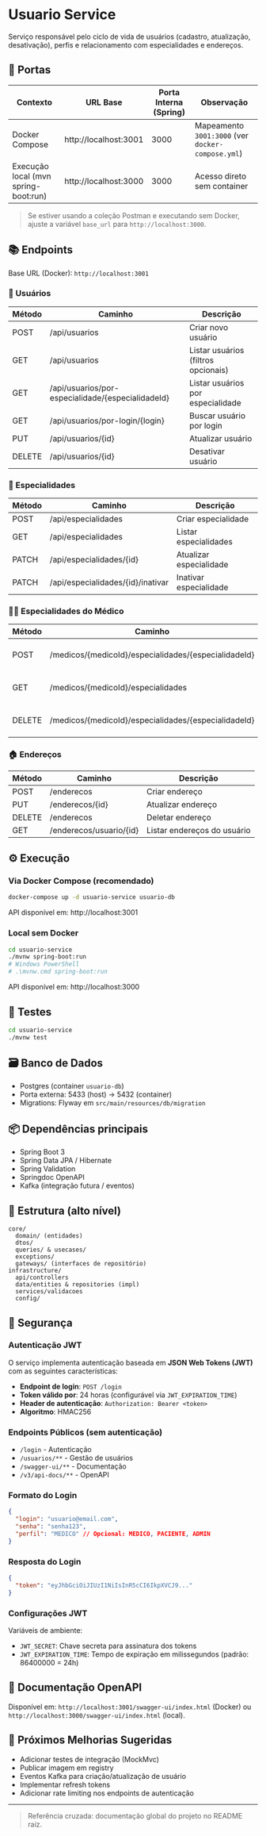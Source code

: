 # Usuario Service

Serviço responsável pelo ciclo de vida de usuários (cadastro, atualização, desativação), perfis e relacionamento com especialidades e endereços.

## 🔌 Portas

| Contexto | URL Base | Porta Interna (Spring) | Observação |
|----------|----------|------------------------|------------|
| Docker Compose | http://localhost:3001 | 3000 | Mapeamento `3001:3000` (ver `docker-compose.yml`) |
| Execução local (mvn spring-boot:run) | http://localhost:3000 | 3000 | Acesso direto sem container |

> Se estiver usando a coleção Postman e executando sem Docker, ajuste a variável `base_url` para `http://localhost:3000`.

## 📚 Endpoints

Base URL (Docker): `http://localhost:3001`

### 👥 Usuários
| Método | Caminho                                       | Descrição |
|--------|-----------------------------------------------|-----------|
| POST | /api/usuarios                                 | Criar novo usuário |
| GET | /api/usuarios                                     | Listar usuários (filtros opcionais) |
| GET | /api/usuarios/por-especialidade/{especialidadeId} | Listar usuários por especialidade |
| GET | /api/usuarios/por-login/{login}                   | Buscar usuário por login |
| PUT | /api/usuarios/{id}                                | Atualizar usuário |
| DELETE | /api/usuarios/{id}                                | Desativar usuário |

### 🏥 Especialidades
| Método | Caminho | Descrição |
|--------|---------|-----------|
| POST | /api/especialidades | Criar especialidade |
| GET | /api/especialidades | Listar especialidades |
| PATCH | /api/especialidades/{id} | Atualizar especialidade |
| PATCH |/api/especialidades/{id}/inativar | Inativar especialidade |

### 👨‍⚕️ Especialidades do Médico
| Método | Caminho                                                  | Descrição |
|--------|----------------------------------------------------------|-----------|
| POST | /medicos/{medicoId}/especialidades/{especialidadeId} | Associar especialidade ao médico |
| GET | /medicos/{medicoId}/especialidades                   | Listar especialidades do médico |
| DELETE | /medicos/{medicoId}/especialidades/{especialidadeId}     | Desassociar especialidade do médico |

### 🏠 Endereços
| Método | Caminho | Descrição |
|--------|---------|-----------|
| POST | /enderecos | Criar endereço |
| PUT | /enderecos/{id} | Atualizar endereço |
| DELETE | /enderecos | Deletar endereço |
| GET | /enderecos/usuario/{id} | Listar endereços do usuário |

## ⚙️ Execução

### Via Docker Compose (recomendado)
```bash
docker-compose up -d usuario-service usuario-db
```
API disponível em: http://localhost:3001

### Local sem Docker
```bash
cd usuario-service
./mvnw spring-boot:run
# Windows PowerShell
# .\mvnw.cmd spring-boot:run
```
API disponível em: http://localhost:3000

## 🧪 Testes
```bash
cd usuario-service
./mvnw test
```

## 🗃️ Banco de Dados
- Postgres (container `usuario-db`)
- Porta externa: 5433 (host) → 5432 (container)
- Migrations: Flyway em `src/main/resources/db/migration`

## 📦 Dependências principais
- Spring Boot 3
- Spring Data JPA / Hibernate
- Spring Validation
- Springdoc OpenAPI
- Kafka (integração futura / eventos)

## 🧩 Estrutura (alto nível)
```
core/
  domain/ (entidades)
  dtos/
  queries/ & usecases/
  exceptions/
  gateways/ (interfaces de repositório)
infrastructure/
  api/controllers
  data/entities & repositories (impl)
  services/validacoes
  config/
```

## 🔐 Segurança

### Autenticação JWT
O serviço implementa autenticação baseada em **JSON Web Tokens (JWT)** com as seguintes características:

- **Endpoint de login**: `POST /login`
- **Token válido por**: 24 horas (configurável via `JWT_EXPIRATION_TIME`)
- **Header de autenticação**: `Authorization: Bearer <token>`
- **Algoritmo**: HMAC256

### Endpoints Públicos (sem autenticação)
- `/login` - Autenticação
- `/usuarios/**` - Gestão de usuários
- `/swagger-ui/**` - Documentação
- `/v3/api-docs/**` - OpenAPI

### Formato do Login
```json
{
  "login": "usuario@email.com",
  "senha": "senha123",
  "perfil": "MEDICO" // Opcional: MEDICO, PACIENTE, ADMIN
}
```

### Resposta do Login
```json
{
  "token": "eyJhbGciOiJIUzI1NiIsInR5cCI6IkpXVCJ9..."
}
```

### Configurações JWT
Variáveis de ambiente:
- `JWT_SECRET`: Chave secreta para assinatura dos tokens
- `JWT_EXPIRATION_TIME`: Tempo de expiração em milissegundos (padrão: 86400000 = 24h)

## 📄 Documentação OpenAPI
Disponível em: `http://localhost:3001/swagger-ui/index.html` (Docker) ou `http://localhost:3000/swagger-ui/index.html` (local).

## 🧭 Próximos Melhorias Sugeridas
- Adicionar testes de integração (MockMvc)
- Publicar imagem em registry
- Eventos Kafka para criação/atualização de usuário
- Implementar refresh tokens
- Adicionar rate limiting nos endpoints de autenticação

---
> Referência cruzada: documentação global do projeto no README raiz.
